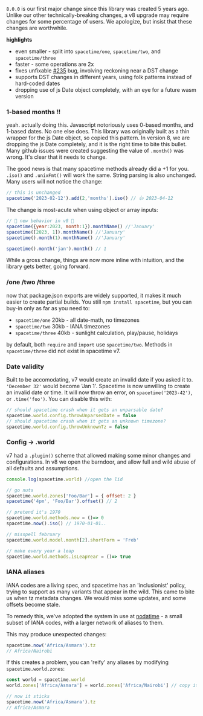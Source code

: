 `8.0.0` is our first major change since this library was created 5 years ago. 
Unlike our other technically-breaking changes, a v8 upgrade may require changes for some percentage of users.
We apologize, but insist that these changes are worthwhile.

**highlights**
* even smaller - split into `spacetime/one`, `spacetime/two`, and `spacetime/three`
* faster - some operations are 2x
* fixes unfixable [#235](https://github.com/spencermountain/spacetime/issues/235) bug, involving reckoning near a DST change
* supports DST changes in different years, using folk patterns instead of hard-coded dates
* dropping use of js Date object completely, with an eye for a future wasm version

### 1-based months ‼️
yeah. actually doing this. 
Javascript notoriously uses 0-based months, and 1-based dates. No one else does. This library was originally built as a thin wrapper for the js Date object, so copied this pattern. In version 8, we are dropping the js Date completely, and it is the right time to bite this bullet. Many github issues were created suggesting the value of `.month()` was wrong. It's clear that it needs to change.

The good news is that many spacetime methods already did a +1 for you. `.iso()` and `.unixFmt()` will work the same. String parsing is also unchanged. Many users will not notice the change:
```js
// this is unchanged 
spacetime('2023-02-12').add(2,'months').iso() // 👍 2023-04-12
```

The change is most-acute when using object or array inputs:
```js
// 🚨 new behavior in v8 🚨
spacetime({year:2023, month:1}).monthName() //'January'
spacetime([2023, 1]).monthName() //'January'
spacetime().month(1).monthName() //'January'

spacetime().month('jan').month() // 1
```
While a gross change, things are now more inline with intuition, and the library gets better, going forward.

### /one /two /three
now that package.json exports are widely supported, it makes it much easier to create partial builds. You still `npm install spacetime`, but you can buy-in only as far as you need to:

* `spacetime/one` 20kb - all date-math, no timezones
* `spacetime/two` 30kb - IANA timezones
* `spacetime/three` 40kb - sunlight calculation, play/pause, holidays

by default, both `require` and `import` use `spacetime/two`. Methods in `spacetime/three` did not exist in spacetime v7.

### Date validity
Built to be accomodating, v7 would create an invalid date if you asked it to. `'December 32'` would become 'Jan 1'.
Spacetime is now unwilling to create an invalid date or time. It will now throw an error, on `spacetime('2023-42')`, or `.time('foo')`.
You can disable this with:
```js
// should spacetime crash when it gets an unparsable date?
spacetime.world.config.throwUnparsedDate = false
// should spacetime crash when it gets an unknown timezone?
spacetime.world.config.throwUnknownTz = false
```

### Config -> .world
v7 had a `.plugin()` scheme that allowed making some minor changes and configurations. In v8 we open the barndoor, and allow full and wild abuse of all defaults and assumptions.

```js
console.log(spacetime.world) //open the lid

// go nuts
spacetime.world.zones['Foo/Bar'] = { offset: 2 }
spacetime('4pm', 'Foo/Bar').offset() // 2

// pretend it's 1970
spacetime.world.methods.now = ()=> 0
spacetime.now().iso() // 1970-01-01..

// misspell february
spacetime.world.model.month[2].shortForm = 'Freb'

// make every year a leap
spacetime.world.methods.isLeapYear = ()=> true
```

### IANA aliases
IANA codes are a living spec, and spacetime has an 'inclusionist' policy, trying to support as many variants that appear in the wild.
This came to bite us when tz metadata changes. We would miss some updates, and some offsets become stale.

To remedy this, we've adopted the system in use at [nodatime](https://nodatime.org/TimeZones) - a small subset of IANA codes, with a larger network of aliases to them.

This may produce unexpected changes:
```js
spacetime.now('Africa/Asmara').tz 
// Africa/Nairobi
```

If this creates a problem, you can 'reify' any aliases by modifying `spacetime.world.zones`:
```js
const world = spacetime.world
world.zones['Africa/Asmara'] = world.zones['Africa/Nairobi'] // copy it

// now it sticks
spacetime.now('Africa/Asmara').tz 
// Africa/Asmara
```


